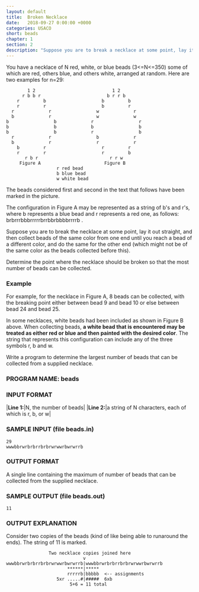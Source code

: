 ```yaml
---
layout: default
title:  Broken Necklace
date:   2018-09-27 0:00:00 +0000
categories: USACO
short: beads
chapter: 1
section: 2
description: "Suppose you are to break a necklace at some point, lay it out straight, and then collect beads of the same color from one end until you reach a bead of a different color, and do the same for the other end. Determine the point where the necklace should be broken so that the most number of beads can be collected."
---
```


You have a necklace of N red, white, or blue beads (3<=N<=350) some of which are red, others blue, and others white, arranged at random. Here are two examples for n=29:

```none
        1 2                             1 2
      r b b r                         b r r b
    r         b                     b         b
    r         r                     b         r
  r             r                 w             r
  b             r                 w             w
b                 b             r                 r
b                 b             b                 b
b                 b             r                 b
  r             r                 b             r
  b             r                 r             r
    b         r                     r         r
    r         r                     r         b
       r b r                           r r w
     Figure A                        Figure B
                   r red bead
                   b blue bead
                   w white bead
```
The beads considered first and second in the text that follows have been marked in the picture.

The configuration in Figure A may be represented as a string of b's and r's, where b represents a blue bead and r represents a red one, as follows: brbrrrbbbrrrrrbrrbbrbbbbrrrrb .

Suppose you are to break the necklace at some point, lay it out straight, and then collect beads of the same color from one end until you reach a bead of a different color, and do the same for the other end (which might not be of the same color as the beads collected before this).

Determine the point where the necklace should be broken so that the most number of beads can be collected.

### Example

For example, for the necklace in Figure A, 8 beads can be collected, with the breaking point either between bead 9 and bead 10 or else between bead 24 and bead 25.

In some necklaces, white beads had been included as shown in Figure B above. When collecting beads, **a white bead that is encountered may be treated as either red or blue and then painted with the desired color**. The string that represents this configuration can include any of the three symbols r, b and w.

Write a program to determine the largest number of beads that can be collected from a supplied necklace.

### PROGRAM NAME: beads

### INPUT FORMAT

|**Line 1:**|N, the number of beads|
|**Line 2:**|a string of N characters, each of which is r, b, or w|

### SAMPLE INPUT (file beads.in)

```none
29
wwwbbrwrbrbrrbrbrwrwwrbwrwrrb
```

### OUTPUT FORMAT

A single line containing the maximum of number of beads that can be collected from the supplied necklace.

### SAMPLE OUTPUT (file beads.out)

```none
11
```

### OUTPUT EXPLANATION

Consider two copies of the beads (kind of like being able to runaround the ends). The string of 11 is marked.

```none
                Two necklace copies joined here
                             v
wwwbbrwrbrbrrbrbrwrwwrbwrwrrb|wwwbbrwrbrbrrbrbrwrwwrbwrwrrb
                       ******|*****
                       rrrrrb|bbbbb  <-- assignments
                   5xr .....#|#####  6xb
                        5+6 = 11 total
```